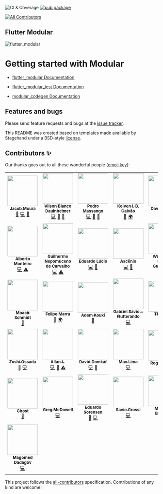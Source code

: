 ![CI & Coverage](https://github.com/Flutterando/modular/workflows/CI/badge.svg) 
[![pub package](https://img.shields.io/pub/v/flutter_modular.svg)](https://pub.dev/packages/flutter_modular) 


<!-- ALL-CONTRIBUTORS-BADGE:START - Do not remove or modify this section -->
[![All Contributors](https://img.shields.io/badge/all_contributors-36-orange.svg?style=flat-square)](#contributors-)
<!-- ALL-CONTRIBUTORS-BADGE:END -->

## Flutter Modular

![flutter_modular](https://raw.githubusercontent.com/Flutterando/modular/master/flutter_modular.png)

# Getting started with Modular

- [flutter_modular Documentation](https://github.com/Flutterando/modular/tree/master/flutter_modular)

- [flutter_modular_test Documentation](https://github.com/Flutterando/modular/tree/master/flutter_modular_test)

- [modular_codegen Documentation](https://github.com/Flutterando/modular/tree/master/modular_codegen)


## Features and bugs

Please send feature requests and bugs at the [issue tracker](https://github.com/Flutterando/modular/issues).

This README was created based on templates made available by Stagehand under a BSD-style [license](https://github.com/dart-lang/stagehand/blob/master/LICENSE).

## Contributors ✨

Our thanks goes out to all these wonderful people ([emoji key](https://allcontributors.org/docs/en/emoji-key)):

<!-- ALL-CONTRIBUTORS-LIST:START - Do not remove or modify this section -->
<!-- prettier-ignore-start -->
<!-- markdownlint-disable -->
<table>
  <tr>
    <td align="center"><a href="https://flutterando.com.br"><img src="https://avatars2.githubusercontent.com/u/4047813?v=4?s=100" width="100px;" alt=""/><br /><sub><b>Jacob Moura</b></sub></a><br /><a href="#maintenance-jacobaraujo7" title="Maintenance">🚧</a> <a href="https://github.com/Flutterando/modular/commits?author=jacobaraujo7" title="Code">💻</a> <a href="https://github.com/Flutterando/modular/pulls?q=is%3Apr+reviewed-by%3Ajacobaraujo7" title="Reviewed Pull Requests">👀</a></td>
    <td align="center"><a href="https://www.flutterando.com.br/"><img src="https://avatars1.githubusercontent.com/u/4654514?v=4?s=100" width="100px;" alt=""/><br /><sub><b>Vilson Blanco Dauinheimer</b></sub></a><br /><a href="https://github.com/Flutterando/modular/commits?author=bwolfs2" title="Code">💻</a> <a href="https://github.com/Flutterando/modular/commits?author=bwolfs2" title="Documentation">📖</a> <a href="https://github.com/Flutterando/modular/pulls?q=is%3Apr+reviewed-by%3Abwolfs2" title="Reviewed Pull Requests">👀</a></td>
    <td align="center"><a href="https://patreon.com/pedromassango"><img src="https://avatars1.githubusercontent.com/u/33294549?v=4?s=100" width="100px;" alt=""/><br /><sub><b>Pedro Massango</b></sub></a><br /><a href="https://github.com/Flutterando/modular/commits?author=pedromassango" title="Code">💻</a> <a href="https://github.com/Flutterando/modular/commits?author=pedromassango" title="Documentation">📖</a> <a href="#ideas-pedromassango" title="Ideas, Planning, & Feedback">🤔</a></td>
    <td align="center"><a href="http://kelvengalvao@gmail.com"><img src="https://avatars3.githubusercontent.com/u/32758755?v=4?s=100" width="100px;" alt=""/><br /><sub><b>Kelven I. B. Galvão</b></sub></a><br /><a href="https://github.com/Flutterando/modular/commits?author=irvine5k" title="Documentation">📖</a> <a href="#translation-irvine5k" title="Translation">🌍</a></td>
    <td align="center"><a href="http://flutterando.com.br"><img src="https://avatars1.githubusercontent.com/u/16373553?v=4?s=100" width="100px;" alt=""/><br /><sub><b>David Araujo</b></sub></a><br /><a href="https://github.com/Flutterando/modular/commits?author=davidsdearaujo" title="Code">💻</a></td>
    <td align="center"><a href="https://flutterando.com.br"><img src="https://avatars3.githubusercontent.com/u/41203980?v=4?s=100" width="100px;" alt=""/><br /><sub><b>Alvaro Vasconcelos</b></sub></a><br /><a href="https://github.com/Flutterando/modular/commits?author=AlvaroVasconcelos" title="Code">💻</a></td>
    <td align="center"><a href="https://github.com/andredealmei"><img src="https://avatars3.githubusercontent.com/u/33403972?v=4?s=100" width="100px;" alt=""/><br /><sub><b>André de Almeida</b></sub></a><br /><a href="https://github.com/Flutterando/modular/commits?author=andredealmei" title="Code">💻</a> <a href="https://github.com/Flutterando/modular/commits?author=andredealmei" title="Documentation">📖</a></td>
  </tr>
  <tr>
    <td align="center"><a href="https://medium.com/@albertomonteiro"><img src="https://avatars2.githubusercontent.com/u/836496?v=4?s=100" width="100px;" alt=""/><br /><sub><b>Alberto Monteiro</b></sub></a><br /><a href="https://github.com/Flutterando/modular/commits?author=AlbertoMonteiro" title="Code">💻</a> <a href="https://github.com/Flutterando/modular/commits?author=AlbertoMonteiro" title="Tests">⚠️</a></td>
    <td align="center"><a href="https://github.com/GUIKAR741"><img src="https://avatars2.githubusercontent.com/u/18069622?v=4?s=100" width="100px;" alt=""/><br /><sub><b>Guilherme Nepomuceno de Carvalho</b></sub></a><br /><a href="https://github.com/Flutterando/modular/commits?author=GUIKAR741" title="Code">💻</a> <a href="https://github.com/Flutterando/modular/commits?author=GUIKAR741" title="Tests">⚠️</a></td>
    <td align="center"><a href="https://github.com/lucioeduardo"><img src="https://avatars1.githubusercontent.com/u/14063319?v=4?s=100" width="100px;" alt=""/><br /><sub><b>Eduardo Lúcio</b></sub></a><br /><a href="https://github.com/Flutterando/modular/commits?author=lucioeduardo" title="Code">💻</a> <a href="https://github.com/Flutterando/modular/commits?author=lucioeduardo" title="Documentation">📖</a></td>
    <td align="center"><a href="https://github.com/Ascenio"><img src="https://avatars1.githubusercontent.com/u/7662016?v=4?s=100" width="100px;" alt=""/><br /><sub><b>Ascênio</b></sub></a><br /><a href="https://github.com/Flutterando/modular/commits?author=Ascenio" title="Code">💻</a> <a href="https://github.com/Flutterando/modular/commits?author=Ascenio" title="Documentation">📖</a></td>
    <td align="center"><a href="https://github.com/wemersonrv"><img src="https://avatars3.githubusercontent.com/u/2028673?v=4?s=100" width="100px;" alt=""/><br /><sub><b>Wemerson Couto Guimarães</b></sub></a><br /><a href="https://github.com/Flutterando/modular/commits?author=wemersonrv" title="Code">💻</a></td>
    <td align="center"><a href="https://github.com/maguro"><img src="https://avatars2.githubusercontent.com/u/165060?v=4?s=100" width="100px;" alt=""/><br /><sub><b>Alan D. Cabrera</b></sub></a><br /><a href="https://github.com/Flutterando/modular/commits?author=maguro" title="Code">💻</a> <a href="https://github.com/Flutterando/modular/commits?author=maguro" title="Documentation">📖</a></td>
    <td align="center"><a href="https://www.linkedin.com/in/jeanluucas/"><img src="https://avatars1.githubusercontent.com/u/6116799?v=4?s=100" width="100px;" alt=""/><br /><sub><b>Jean Lucas</b></sub></a><br /><a href="https://github.com/Flutterando/modular/commits?author=jeaanlucas" title="Code">💻</a></td>
  </tr>
  <tr>
    <td align="center"><a href="http://www.polygonus.com"><img src="https://avatars1.githubusercontent.com/u/15182027?v=4?s=100" width="100px;" alt=""/><br /><sub><b>Moacir Schmidt</b></sub></a><br /><a href="https://github.com/Flutterando/modular/commits?author=MoacirSchmidt" title="Documentation">📖</a></td>
    <td align="center"><a href="https://github.com/FelipeMarra"><img src="https://avatars0.githubusercontent.com/u/27727671?v=4?s=100" width="100px;" alt=""/><br /><sub><b>Felipe Marra</b></sub></a><br /><a href="https://github.com/Flutterando/modular/commits?author=FelipeMarra" title="Documentation">📖</a> <a href="#translation-FelipeMarra" title="Translation">🌍</a></td>
    <td align="center"><a href="https://facebook.com/AdemKouki.Officiel"><img src="https://avatars3.githubusercontent.com/u/12462188?v=4?s=100" width="100px;" alt=""/><br /><sub><b>Adem Kouki</b></sub></a><br /><a href="https://github.com/Flutterando/modular/commits?author=Ademking" title="Documentation">📖</a></td>
    <td align="center"><a href="http://gabul.dev"><img src="https://avatars0.githubusercontent.com/u/32063378?v=4?s=100" width="100px;" alt=""/><br /><sub><b>Gabriel Sávio - Flutterando</b></sub></a><br /><a href="https://github.com/Flutterando/modular/commits?author=gabuldev" title="Code">💻</a></td>
    <td align="center"><a href="http://www.iatec.com"><img src="https://avatars0.githubusercontent.com/u/17324575?v=4?s=100" width="100px;" alt=""/><br /><sub><b>Tiagosito</b></sub></a><br /><a href="https://github.com/Flutterando/modular/commits?author=tiagosito" title="Code">💻</a></td>
    <td align="center"><a href="https://github.com/mateusfccp"><img src="https://avatars2.githubusercontent.com/u/4605213?v=4?s=100" width="100px;" alt=""/><br /><sub><b>Mateus Felipe C. C. Pinto</b></sub></a><br /><a href="#translation-mateusfccp" title="Translation">🌍</a> <a href="https://github.com/Flutterando/modular/commits?author=mateusfccp" title="Documentation">📖</a></td>
    <td align="center"><a href="https://github.com/pgrimaud"><img src="https://avatars1.githubusercontent.com/u/1866496?v=4?s=100" width="100px;" alt=""/><br /><sub><b>Pierre Grimaud</b></sub></a><br /><a href="https://github.com/Flutterando/modular/commits?author=pgrimaud" title="Documentation">📖</a></td>
  </tr>
  <tr>
    <td align="center"><a href="http://toshiossada.com"><img src="https://avatars2.githubusercontent.com/u/2637049?v=4?s=100" width="100px;" alt=""/><br /><sub><b>Toshi Ossada</b></sub></a><br /><a href="https://github.com/Flutterando/modular/commits?author=toshiossada" title="Documentation">📖</a> <a href="https://github.com/Flutterando/modular/commits?author=toshiossada" title="Code">💻</a></td>
    <td align="center"><a href="https://github.com/allanlucio"><img src="https://avatars0.githubusercontent.com/u/7063932?v=4?s=100" width="100px;" alt=""/><br /><sub><b>Allan L.</b></sub></a><br /><a href="https://github.com/Flutterando/modular/commits?author=allanlucio" title="Code">💻</a> <a href="https://github.com/Flutterando/modular/commits?author=allanlucio" title="Documentation">📖</a> <a href="https://github.com/Flutterando/modular/commits?author=allanlucio" title="Tests">⚠️</a></td>
    <td align="center"><a href="https://domkar.dev"><img src="https://avatars0.githubusercontent.com/u/7688351?v=4?s=100" width="100px;" alt=""/><br /><sub><b>David Domkář</b></sub></a><br /><a href="https://github.com/Flutterando/modular/commits?author=DavidDomkar" title="Code">💻</a> <a href="https://github.com/Flutterando/modular/commits?author=DavidDomkar" title="Documentation">📖</a></td>
    <td align="center"><a href="https://github.com/mex978"><img src="https://avatars.githubusercontent.com/u/31356610?v=4?s=100" width="100px;" alt=""/><br /><sub><b>Max Lima</b></sub></a><br /><a href="https://github.com/Flutterando/modular/commits?author=Mex978" title="Code">💻</a></td>
    <td align="center"><a href="https://github.com/rogsilva"><img src="https://avatars.githubusercontent.com/u/7675216?v=4?s=100" width="100px;" alt=""/><br /><sub><b>Rogério Silva</b></sub></a><br /><a href="https://github.com/Flutterando/modular/commits?author=rogsilva" title="Documentation">📖</a></td>
    <td align="center"><a href="https://github.com/pablo-threadable"><img src="https://avatars.githubusercontent.com/u/32702468?v=4?s=100" width="100px;" alt=""/><br /><sub><b>Pablo Sanchez</b></sub></a><br /><a href="https://github.com/Flutterando/modular/commits?author=pablo-threadable" title="Code">💻</a></td>
    <td align="center"><a href="https://github.com/gibahjoe"><img src="https://avatars.githubusercontent.com/u/9147147?v=4?s=100" width="100px;" alt=""/><br /><sub><b>gibahjoe</b></sub></a><br /><a href="https://github.com/Flutterando/modular/commits?author=gibahjoe" title="Code">💻</a> <a href="https://github.com/Flutterando/modular/commits?author=gibahjoe" title="Documentation">📖</a></td>
  </tr>
  <tr>
    <td align="center"><a href="https://cosmicshell.dev/#/home"><img src="https://avatars.githubusercontent.com/u/15701673?v=4?s=100" width="100px;" alt=""/><br /><sub><b>Ghost</b></sub></a><br /><a href="https://github.com/Flutterando/modular/commits?author=raphaelbarbosaqwerty" title="Documentation">📖</a></td>
    <td align="center"><a href="https://github.com/gmcdowell"><img src="https://avatars.githubusercontent.com/u/10100952?v=4?s=100" width="100px;" alt=""/><br /><sub><b>Greg McDowell</b></sub></a><br /><a href="https://github.com/Flutterando/modular/commits?author=gmcdowell" title="Code">💻</a></td>
    <td align="center"><a href="http://isorensen.com"><img src="https://avatars.githubusercontent.com/u/3399976?v=4?s=100" width="100px;" alt=""/><br /><sub><b>Eduardo Sorensen</b></sub></a><br /><a href="https://github.com/Flutterando/modular/commits?author=isorensen" title="Documentation">📖</a> <a href="https://github.com/Flutterando/modular/commits?author=isorensen" title="Code">💻</a></td>
    <td align="center"><a href="https://github.com/saviogrossi"><img src="https://avatars.githubusercontent.com/u/695296?v=4?s=100" width="100px;" alt=""/><br /><sub><b>Savio Grossi</b></sub></a><br /><a href="https://github.com/Flutterando/modular/commits?author=saviogrossi" title="Code">💻</a></td>
    <td align="center"><a href="https://www.thizer.com"><img src="https://avatars.githubusercontent.com/u/2068045?v=4?s=100" width="100px;" alt=""/><br /><sub><b>Marco A. Braghim</b></sub></a><br /><a href="https://github.com/Flutterando/modular/commits?author=marcobraghim" title="Documentation">📖</a></td>
    <td align="center"><a href="https://github.com/fogaiht"><img src="https://avatars.githubusercontent.com/u/16519851?v=4?s=100" width="100px;" alt=""/><br /><sub><b>Thiago Fernandes</b></sub></a><br /><a href="https://github.com/Flutterando/modular/commits?author=fogaiht" title="Documentation">📖</a></td>
    <td align="center"><a href="https://www.linkedin.com/in/gabriel-roveri-55933a182/"><img src="https://avatars.githubusercontent.com/u/42328188?v=4?s=100" width="100px;" alt=""/><br /><sub><b>Gabriel Roveri</b></sub></a><br /><a href="https://github.com/Flutterando/modular/commits?author=GabrielCR99" title="Documentation">📖</a> <a href="https://github.com/Flutterando/modular/commits?author=GabrielCR99" title="Code">💻</a></td>
  </tr>
  <tr>
    <td align="center"><a href="https://github.com/dadagov125"><img src="https://avatars.githubusercontent.com/u/21357657?v=4?s=100" width="100px;" alt=""/><br /><sub><b>Magomed Dadagov</b></sub></a><br /><a href="https://github.com/Flutterando/modular/commits?author=dadagov125" title="Code">💻</a></td>
  </tr>
</table>

<!-- markdownlint-restore -->
<!-- prettier-ignore-end -->

<!-- ALL-CONTRIBUTORS-LIST:END -->

This project follows the [all-contributors](https://github.com/all-contributors/all-contributors) specification. Contributions of any kind are welcome!


